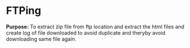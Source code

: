 # FTPing
**Purpose:** To extract zip file from ftp location and extract the html files and create log of file downloaded to avoid duplicate and theryby avoid downloading same file again.
 
 
